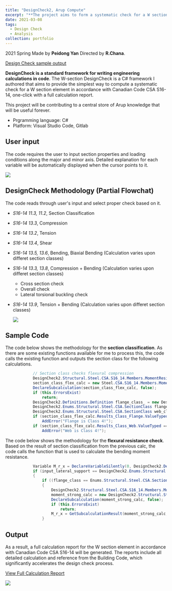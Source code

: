 ```yaml
---
title: "DesignCheck2, Arup Compute"
excerpt: "**The project aims to form a systematic check for a W section element**<br/><img src='/LY.github.io/images/designcheck.png' height =50%, width =50%> "
date: 2021-03-08
tags:
  - Design Check
  - Analysis  
collection: portfolio
---
```


2021 Spring Made by **Peidong Yan** Directed by **R.Chana**. 

[Design Check sample output](https://lorenyan98.github.io/LY.github.io/files/DesignCheck2.Structural.CombinedBeamChecks.pdf)

**DesignCheck is a standard framework for writing engineering calculations in code**. The W-section DesignCheck is a C# framework I authored that aims to provide the simplest way to compute a systematic check for a W section element in accordance with Canadian Code CSA S16-14, one-click with a full calculation report. 

This project will be contributing to a central store of Arup knowledge that will be useful forever.

* Prgramming language: C#
* Platform: Visual Studio Code, Gitlab  

User input
---
The code requires the user to input section properties and loading conditions along the major and minor axis. Detailed explanation for each variable will be automatically displayed when the cursor points to it.

<img src='/LY.github.io/images/designsc.png'>

DesignCheck Methodology (Partial Flowchat)
---

The code reads through user's input and select proper check based on it.
* _S16-14 11.3, 11.2_, Section Classification 
* _S16-14 13.3_, Compression
* _S16-14 13.2_, Tension
* _S16-14 13.4_, Shear
* _S16-14 13.5, 13.6_, Bending, Biaxial Bending (Calculation varies upon differet section classes)
* _S16-14 13.3, 13.8_, Compression + Bending (Calculation varies upon differet section classes)
    * Cross section check
    * Overall check
    * Lateral torsional buckling check
* _S16-14 13.9_, Tension + Bending (Calculation varies upon differet section classes)

  <img src='/LY.github.io/images/flowchart.png'>

Sample Code
---
The code below shows the methodology for the **section classification**. As there are some existing functions available for me to process this, the code calls the existing function and outputs the section class for the following calculations. 
```C#
            // Section class checks flexural compression
            DesignCheck2.Structural.Steel.CSA.S16_14.Members.MomentResistance.SectionClassFlexuralCompressionW section_class_flex_calc;
            section_class_flex_calc = new Steel.CSA.S16_14.Members.MomentResistance.SectionClassFlexuralCompressionW(calculationID, F_y.Value, b.Value, d.Value, t.Value, w_web.Value, C_f.Value, A.Value);
            DeclareSubcalculation(section_class_flex_calc, false);
            if (this.ErrorsExist)
                return;
            DesignCheck2.Definitions.Definition flange_class_ = new DesignCheck2.Definitions.Definition("flange_class", "Flange\\ class", "", "Section class of flange");
            DesignCheck2.Enums.Structural.Steel.CSA.SectionClass flange_class = section_class_flex_calc.Results_Class_Flange.ValueTyped;
            DesignCheck2.Enums.Structural.Steel.CSA.SectionClass web_class = section_class_flex_calc.Results_Class_Web.ValueTyped;
            if (section_class_flex_calc.Results_Class_Flange.ValueTyped == DesignCheck2.Enums.Structural.Steel.CSA.SectionClass.Class_4)
                AddError("Flange is Class 4!");
            if (section_class_flex_calc.Results_Class_Web.ValueTyped == Enums.Structural.Steel.CSA.SectionClass.Class_4)
                AddError("Web is Class 4!");
```
The code below shows the methodology for the **flexural resistance check**. Based on the result of section classification from the previous calc, the code calls the function that is used to calculate the bending moment resistance.
```C#
            Variable M_r_x = DeclareVariableSilently(0, DesignCheck2.Definitions.Structural.Steel.CSA.Members.M_r_x.Properties);
            if (input_lateral_support == DesignCheck2.Enums.Structural.Steel.CSA.LateralSupportCondition.Laterally_Supported)
            {
                if ((flange_class == Enums.Structural.Steel.CSA.SectionClass.Class_1 || flange_class == Enums.Structural.Steel.CSA.SectionClass.Class_2) && (web_class == Enums.Structural.Steel.CSA.SectionClass.Class_1 || web_class == Enums.Structural.Steel.CSA.SectionClass.Class_2))
                {
                    DesignCheck2.Structural.Steel.CSA.S16_14.Members.MomentResistance.LaterallySupported.MomentResistanceClass1_2 moment_strong_calc;
                    moment_strong_calc = new DesignCheck2.Structural.Steel.CSA.S16_14.Members.MomentResistance.LaterallySupported.MomentResistanceClass1_2(calculationID, F_y.Value, Z_x.Value);
                    DeclareSubcalculation(moment_strong_calc, false);
                    if (this.ErrorsExist)
                        return;
                    M_r_x = GetSubcalculationResult(moment_strong_calc, moment_strong_calc.Results_M_r, DesignCheck2.Definitions.Structural.Steel.CSA.Members.M_r_x.Properties);
                }
```  

Output
---
As a result, a full calculation report for the W section element in accordance with Canadian Code CSA S16-14 will be generated. The reports include all detailed calculation and reference from the Building Code, which significantly accelerates the design check process. 

[View Full Calculation Report](https://lorenyan98.github.io/LY.github.io/files/DesignCheck2.Structural.CombinedBeamChecks.pdf) 

  <img src='/LY.github.io/images/samplecal.png'>
  

